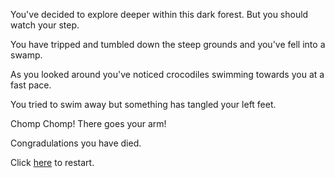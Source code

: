 You've decided to explore deeper within this dark forest. But you should watch your step. 

You have tripped and tumbled down the steep grounds and you've fell into a swamp. 

As you looked around you've noticed crocodiles swimming towards you at a fast pace.

You tried to swim away but something has tangled your left feet. 

Chomp Chomp! There goes your arm! 

Congradulations you have died.

Click [here](../start-scene.md/) to restart.